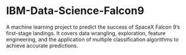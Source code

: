 # IBM-Data-Science-Falcon9
A machine learning project to predict the success of SpaceX Falcon 9’s first-stage landings. It covers data wrangling, exploration, feature engineering, and the application of multiple classification algorithms to achieve accurate predictions.
